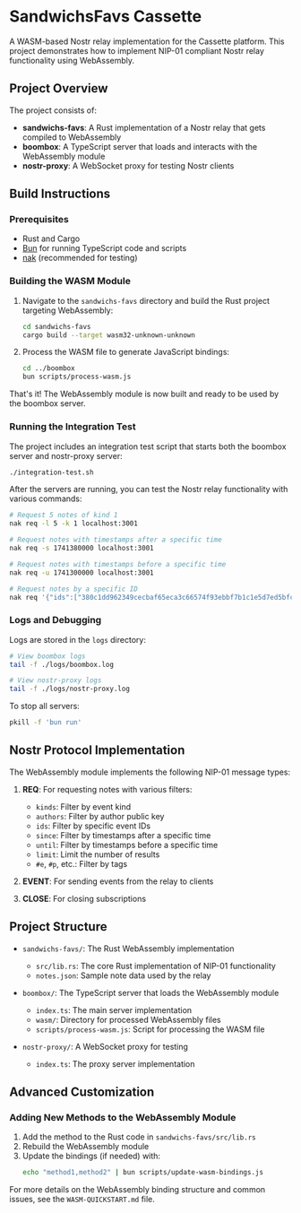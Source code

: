 # SandwichsFavs Cassette

A WASM-based Nostr relay implementation for the Cassette platform. This project demonstrates how to implement NIP-01 compliant Nostr relay functionality using WebAssembly.

## Project Overview

The project consists of:

- **sandwichs-favs**: A Rust implementation of a Nostr relay that gets compiled to WebAssembly
- **boombox**: A TypeScript server that loads and interacts with the WebAssembly module
- **nostr-proxy**: A WebSocket proxy for testing Nostr clients

## Build Instructions

### Prerequisites

- Rust and Cargo
- [Bun](https://bun.sh/) for running TypeScript code and scripts
- [nak](https://github.com/fiatjaf/nak) (recommended for testing)

### Building the WASM Module

1. Navigate to the `sandwichs-favs` directory and build the Rust project targeting WebAssembly:
   ```bash
   cd sandwichs-favs
   cargo build --target wasm32-unknown-unknown
   ```

2. Process the WASM file to generate JavaScript bindings:
   ```bash
   cd ../boombox
   bun scripts/process-wasm.js
   ```

That's it! The WebAssembly module is now built and ready to be used by the boombox server.

### Running the Integration Test

The project includes an integration test script that starts both the boombox server and nostr-proxy server:

```bash
./integration-test.sh
```

After the servers are running, you can test the Nostr relay functionality with various commands:

```bash
# Request 5 notes of kind 1
nak req -l 5 -k 1 localhost:3001

# Request notes with timestamps after a specific time
nak req -s 1741380000 localhost:3001

# Request notes with timestamps before a specific time
nak req -u 1741300000 localhost:3001

# Request notes by a specific ID
nak req '{"ids":["380c1dd962349cecbaf65eca3c66574f93ebbf7b1c1e5d7ed5bfc253c94c5211"]}' localhost:3001
```

### Logs and Debugging

Logs are stored in the `logs` directory:

```bash
# View boombox logs
tail -f ./logs/boombox.log

# View nostr-proxy logs
tail -f ./logs/nostr-proxy.log
```

To stop all servers:

```bash
pkill -f 'bun run'
```

## Nostr Protocol Implementation

The WebAssembly module implements the following NIP-01 message types:

1. **REQ**: For requesting notes with various filters:
   - `kinds`: Filter by event kind
   - `authors`: Filter by author public key
   - `ids`: Filter by specific event IDs
   - `since`: Filter by timestamps after a specific time
   - `until`: Filter by timestamps before a specific time
   - `limit`: Limit the number of results
   - `#e`, `#p`, etc.: Filter by tags

2. **EVENT**: For sending events from the relay to clients

3. **CLOSE**: For closing subscriptions

## Project Structure

- `sandwichs-favs/`: The Rust WebAssembly implementation
  - `src/lib.rs`: The core Rust implementation of NIP-01 functionality
  - `notes.json`: Sample note data used by the relay

- `boombox/`: The TypeScript server that loads the WebAssembly module
  - `index.ts`: The main server implementation
  - `wasm/`: Directory for processed WebAssembly files
  - `scripts/process-wasm.js`: Script for processing the WASM file

- `nostr-proxy/`: A WebSocket proxy for testing
  - `index.ts`: The proxy server implementation

## Advanced Customization

### Adding New Methods to the WebAssembly Module

1. Add the method to the Rust code in `sandwichs-favs/src/lib.rs`
2. Rebuild the WebAssembly module
3. Update the bindings (if needed) with:
   ```bash
   echo "method1,method2" | bun scripts/update-wasm-bindings.js
   ```

For more details on the WebAssembly binding structure and common issues, see the `WASM-QUICKSTART.md` file. 